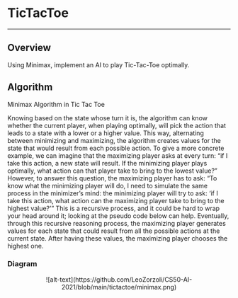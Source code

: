 # TicTacToe
---
## Overview
Using Minimax, implement an AI to play Tic-Tac-Toe optimally.

## Algorithm
Minimax Algorithm in Tic Tac Toe

Knowing based on the state whose turn it is, the algorithm can know whether the current player, when playing optimally, will pick the action that leads to a state with a lower or a higher value. This way, alternating between minimizing and maximizing, the algorithm creates values for 
the state that would result from each possible action. To give a more concrete example, we can imagine that the maximizing player asks at every turn: “if I take this action, a new state will result. If the minimizing player plays optimally, what action can that player take to bring to the lowest value?” However, to answer this question, the maximizing player has to ask: “To know what the minimizing player will do, I need to simulate the same process in the minimizer’s mind: the minimizing player will try to ask: ‘if I take this action, what action can the maximizing player 
take to bring to the highest value?’” This is a recursive process, and it could be hard to wrap your head around it; looking at the pseudo code below can help. Eventually, through this recursive reasoning process, the maximizing player generates 
values for each state that could result from all the possible actions at the current state. After having these values, the maximizing player chooses the highest one.

### Diagram
<div align="center">
  ![alt-text](https://github.com/LeoZorzoli/CS50-AI-2021/blob/main/tictactoe/minimax.png)
</div>

